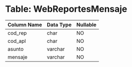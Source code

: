 # Table: WebReportesMensaje

| Column Name | Data Type | Nullable |
|-------------|-----------|----------|
| cod_rep | char | NO |
| cod_apl | char | NO |
| asunto | varchar | NO |
| mensaje | varchar | NO |
